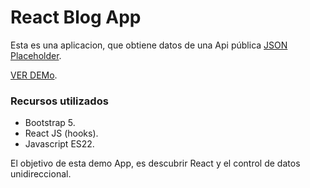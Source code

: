 # React Blog App

Esta es una aplicacion, que obtiene datos de una Api pública [JSON Placeholder](https://jsonplaceholder.typicode.com/).

[VER DEMo](https://juan1307.github.io/OpenUser/).

### Recursos utilizados

* Bootstrap 5.
* React JS (hooks).
* Javascript ES22.

El objetivo de esta demo App, es descubrir React y el control de datos unidireccional.